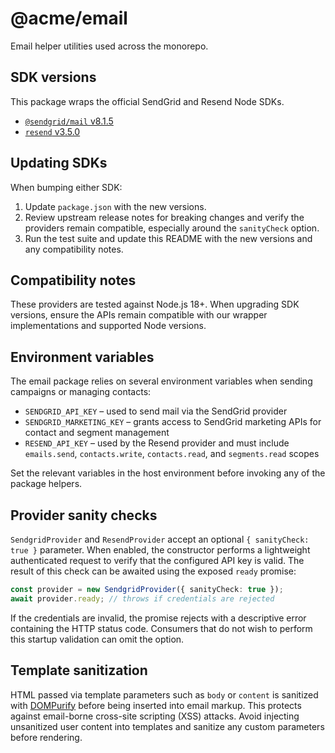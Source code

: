 # @acme/email

Email helper utilities used across the monorepo.

## SDK versions

This package wraps the official SendGrid and Resend Node SDKs.

- [`@sendgrid/mail` v8.1.5](https://www.npmjs.com/package/@sendgrid/mail)
- [`resend` v3.5.0](https://www.npmjs.com/package/resend)

## Updating SDKs

When bumping either SDK:

1. Update `package.json` with the new versions.
2. Review upstream release notes for breaking changes and verify the providers remain compatible, especially around the `sanityCheck` option.
3. Run the test suite and update this README with the new versions and any compatibility notes.

## Compatibility notes

These providers are tested against Node.js 18+. When upgrading SDK versions,
ensure the APIs remain compatible with our wrapper implementations and supported
Node versions.

## Environment variables

The email package relies on several environment variables when sending
campaigns or managing contacts:

- `SENDGRID_API_KEY` – used to send mail via the SendGrid provider
- `SENDGRID_MARKETING_KEY` – grants access to SendGrid marketing APIs for
  contact and segment management
- `RESEND_API_KEY` – used by the Resend provider and must include `emails.send`,
  `contacts.write`, `contacts.read`, and `segments.read` scopes

Set the relevant variables in the host environment before invoking any of the
package helpers.

## Provider sanity checks

`SendgridProvider` and `ResendProvider` accept an optional `{ sanityCheck: true }`
parameter. When enabled, the constructor performs a lightweight authenticated
request to verify that the configured API key is valid.  The result of this
check can be awaited using the exposed `ready` promise:

```ts
const provider = new SendgridProvider({ sanityCheck: true });
await provider.ready; // throws if credentials are rejected
```

If the credentials are invalid, the promise rejects with a descriptive error
containing the HTTP status code.  Consumers that do not wish to perform this
startup validation can omit the option.

## Template sanitization

HTML passed via template parameters such as `body` or `content` is sanitized
with [DOMPurify](https://github.com/cure53/DOMPurify) before being inserted into
email markup. This protects against email-borne cross-site scripting (XSS)
attacks. Avoid injecting unsanitized user content into templates and sanitize
any custom parameters before rendering.
